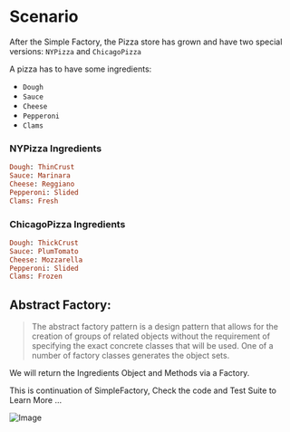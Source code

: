 # Scenario

After the Simple Factory, the Pizza store has grown and have two special versions: `NYPizza` and `ChicagoPizza`

A pizza has to have some ingredients:

* `Dough`
* `Sauce`
* `Cheese`
* `Pepperoni`
* `Clams`

### NYPizza Ingredients
```ruby
Dough: ThinCrust
Sauce: Marinara
Cheese: Reggiano
Pepperoni: Slided
Clams: Fresh
```
### ChicagoPizza Ingredients
```ruby
Dough: ThickCrust
Sauce: PlumTomato
Cheese: Mozzarella
Pepperoni: Slided
Clams: Frozen
```

## Abstract Factory:
> The abstract factory pattern is a design pattern that allows for the creation of groups of related objects without the requirement of specifying the exact concrete classes that will be used. One of a number of factory classes generates the object sets.

We will return the Ingredients Object and Methods via a Factory.

This is continuation of SimpleFactory, Check the code and Test Suite to Learn More ...

![ Image ](http://image.slidesharecdn.com/designpatternsjoomla-100603035605-phpapp01/95/design-patterns-illustrated-16-728.jpg?cb=1275584513)